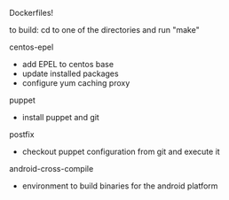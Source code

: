 Dockerfiles!

to build: cd to one of the directories and run "make"

centos-epel
 - add EPEL to centos base
 - update installed packages
 - configure yum caching proxy

puppet
 - install puppet and git

postfix
 - checkout puppet configuration from git and execute it

android-cross-compile
 - environment to build binaries for the android platform
